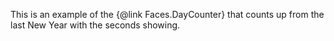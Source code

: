 This is an example of the {@link Faces.DayCounter} that counts up from the last New Year with the seconds showing.

<div class="clock mt-5"></div>

<script type="text/javascript">
	var el = document.querySelector('.clock');

	// Grab the current date
	var currentDate = new Date();

	// Set some date in the past. In this case, it's always been since Jan 1
	var pastDate  = new Date(currentDate.getFullYear(), 0, 1);

	var clock = new FlipClock(el, pastDate, {
		face: 'DayCounter'
	});
</script>
